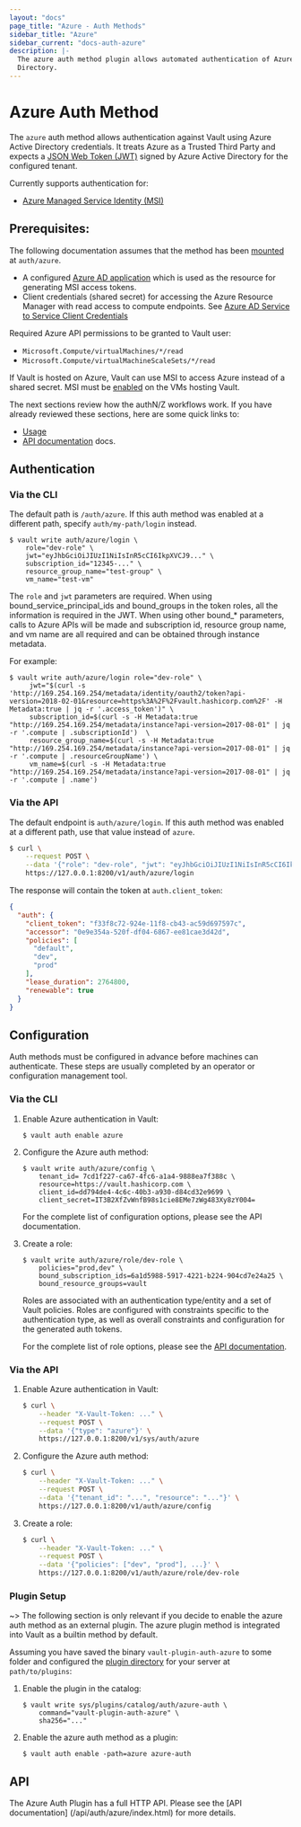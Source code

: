 ```yaml
---
layout: "docs"
page_title: "Azure - Auth Methods"
sidebar_title: "Azure"
sidebar_current: "docs-auth-azure"
description: |-
  The azure auth method plugin allows automated authentication of Azure Active
  Directory.
---
```


# Azure Auth Method

The `azure` auth method allows authentication against Vault using
Azure Active Directory credentials. It treats Azure as a Trusted Third Party 
and expects a [JSON Web Token (JWT)](https://tools.ietf.org/html/rfc7519) 
signed by Azure Active Directory for the configured tenant.

Currently supports authentication for:

  * [Azure Managed Service Identity (MSI)](https://docs.microsoft.com/en-us/azure/active-directory/managed-service-identity/overview)

## Prerequisites:

The following documentation assumes that the method has been
[mounted](/docs/plugin/index.html) at `auth/azure`.

* A configured [Azure AD application](https://docs.microsoft.com/en-us/azure/active-directory/develop/active-directory-integrating-applications) which is used as the resource for generating MSI access tokens.
* Client credentials (shared secret) for accessing the Azure Resource Manager with read access to compute endpoints. See [Azure AD Service to Service Client Credentials](https://docs.microsoft.com/en-us/azure/active-directory/develop/active-directory-protocols-oauth-service-to-service)

Required Azure API permissions to be granted to Vault user:

* `Microsoft.Compute/virtualMachines/*/read`
* `Microsoft.Compute/virtualMachineScaleSets/*/read`

If Vault is hosted on Azure, Vault can use MSI to access Azure instead of a shared secret.  MSI must be [enabled](https://docs.microsoft.com/en-us/azure/active-directory/managed-service-identity/qs-configure-portal-windows-vm) on the VMs hosting Vault. 

The next sections review how the authN/Z workflows work. If you
have already reviewed these sections, here are some quick links to:

  * [Usage](#usage)
  * [API documentation](/api/auth/azure/index.html) docs.

## Authentication

### Via the CLI

The default path is `/auth/azure`. If this auth method was enabled at a different
path, specify `auth/my-path/login` instead.

```text
$ vault write auth/azure/login \
    role="dev-role" \
    jwt="eyJhbGciOiJIUzI1NiIsInR5cCI6IkpXVCJ9..." \
    subscription_id="12345-..." \
    resource_group_name="test-group" \
    vm_name="test-vm"
```

The `role` and `jwt` parameters are required. When using bound_service_principal_ids and bound_groups in the token roles, all the information is required in the JWT.  When using other bound_* parameters, calls to Azure APIs will be made and subscription id, resource group name, and vm name are all required and can be obtained through instance metadata.

For example:

```text
$ vault write auth/azure/login role="dev-role" \
     jwt="$(curl -s 'http://169.254.169.254/metadata/identity/oauth2/token?api-version=2018-02-01&resource=https%3A%2F%2Fvault.hashicorp.com%2F' -H Metadata:true | jq -r '.access_token')" \
     subscription_id=$(curl -s -H Metadata:true "http://169.254.169.254/metadata/instance?api-version=2017-08-01" | jq -r '.compute | .subscriptionId')  \
     resource_group_name=$(curl -s -H Metadata:true "http://169.254.169.254/metadata/instance?api-version=2017-08-01" | jq -r '.compute | .resourceGroupName') \
     vm_name=$(curl -s -H Metadata:true "http://169.254.169.254/metadata/instance?api-version=2017-08-01" | jq -r '.compute | .name')
```

### Via the API

The default endpoint is `auth/azure/login`. If this auth method was enabled
at a different path, use that value instead of `azure`.

```sh
$ curl \
    --request POST \
    --data '{"role": "dev-role", "jwt": "eyJhbGciOiJIUzI1NiIsInR5cCI6IkpXVCJ9..."}' \
    https://127.0.0.1:8200/v1/auth/azure/login
```

The response will contain the token at `auth.client_token`:

```json
{
  "auth": {
    "client_token": "f33f8c72-924e-11f8-cb43-ac59d697597c",
    "accessor": "0e9e354a-520f-df04-6867-ee81cae3d42d",
    "policies": [
      "default",
      "dev",
      "prod"
    ],
    "lease_duration": 2764800,
    "renewable": true
  }
}
```

## Configuration

Auth methods must be configured in advance before machines can authenticate.
These steps are usually completed by an operator or configuration management 
tool.

### Via the CLI

1. Enable Azure authentication in Vault:

    ```text
    $ vault auth enable azure
    ```

1. Configure the Azure auth method:

    ```text
    $ vault write auth/azure/config \
        tenant_id= 7cd1f227-ca67-4fc6-a1a4-9888ea7f388c \
        resource=https://vault.hashicorp.com \
        client_id=dd794de4-4c6c-40b3-a930-d84cd32e9699 \
        client_secret=IT3B2XfZvWnfB98s1cie8EMe7zWg483Xy8zY004=
    ```

    For the complete list of configuration options, please see the API
    documentation.

1. Create a role:

    ```text
    $ vault write auth/azure/role/dev-role \
        policies="prod,dev" \
        bound_subscription_ids=6a1d5988-5917-4221-b224-904cd7e24a25 \
        bound_resource_groups=vault
    ```

    Roles are associated with an authentication type/entity and a set of Vault
    policies. Roles are configured with constraints specific to the
    authentication type, as well as overall constraints and configuration for
    the generated auth tokens.

    For the complete list of role options, please see the [API documentation](/api/auth/azure/index.html).

### Via the API

1. Enable Azure authentication in Vault:

    ```sh
    $ curl \
        --header "X-Vault-Token: ..." \
        --request POST \
        --data '{"type": "azure"}' \
        https://127.0.0.1:8200/v1/sys/auth/azure
    ```

1. Configure the Azure auth method:

    ```sh
    $ curl \
        --header "X-Vault-Token: ..." \
        --request POST \
        --data '{"tenant_id": "...", "resource": "..."}' \
        https://127.0.0.1:8200/v1/auth/azure/config
    ```

1. Create a role:

    ```sh
    $ curl \
        --header "X-Vault-Token: ..." \
        --request POST \
        --data '{"policies": ["dev", "prod"], ...}' \
        https://127.0.0.1:8200/v1/auth/azure/role/dev-role
    ```

### Plugin Setup

~> The following section is only relevant if you decide to enable the azure auth
method as an external plugin. The azure plugin method is integrated into Vault as
a builtin method by default.

Assuming you have saved the binary `vault-plugin-auth-azure` to some folder and
configured the [plugin directory](/docs/internals/plugins.html#plugin-directory)
for your server at `path/to/plugins`:


1. Enable the plugin in the catalog:

    ```text
    $ vault write sys/plugins/catalog/auth/azure-auth \
        command="vault-plugin-auth-azure" \
        sha256="..."
    ```

1. Enable the azure auth method as a plugin:

    ```text
    $ vault auth enable -path=azure azure-auth
    ```

## API

The Azure Auth Plugin has a full HTTP API. Please see the [API documentation]
(/api/auth/azure/index.html) for more details.

